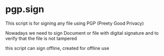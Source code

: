 # pgp.sign
This script is for signing any file using PGP (Preety Good Privacy)

Nowadays we need to sign Document or file with digital signature and to verify that the file is not tampered

this script can sign offline, created for offline use

